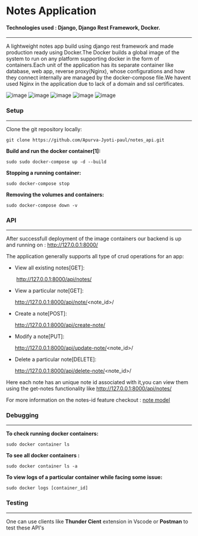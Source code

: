 # Notes Application 

#### Technologies used : Django, Django Rest Framework, Docker.

------

A lightweight notes app build using django rest framework and made production ready using Docker.The Docker builds a global image of the system to run on any platform supporting docker in the form of containers.Each unit of the application has its separate container like database, web app, reverse proxy(Nginx), whose configurations and how they connect internally are managed by the docker-compose file.We havent used Nginx in the application due to lack of a domain and ssl certificates.


![image](https://user-images.githubusercontent.com/46066735/210101714-246b037f-7c44-4c68-b858-595c7cf541ce.png)
![image](https://user-images.githubusercontent.com/46066735/210101732-f808c9ca-4bc8-4682-82b5-f454775e462b.png)
![image](https://user-images.githubusercontent.com/46066735/210101759-b78a7896-0004-41d2-a047-fd69a783e974.png)
![image](https://user-images.githubusercontent.com/46066735/210101779-71251b06-0515-4399-a3d2-b180152907a7.png)
![image](https://user-images.githubusercontent.com/46066735/210101652-b59b31ef-ebfb-4d07-a479-b0112ca28c5e.png)


### Setup

------

Clone the git repository locally:

```
git clone https://github.com/Apurva-Jyoti-paul/notes_api.git
```

**Build and run the docker container[1]:**

```
sudo sudo docker-compose up -d --build
```

**Stopping a running container:**

```
sudo docker-compose stop
```

**Removing the volumes and containers:**

```
sudo docker-compose down -v
```



[^1]: Make sure you are at the directory in which the dockerfile is present before running the build command



### API

------

After successfull deployment of the image containers our backend is up and running on : http://127.0.0.1:8000/

The application generally supports all type of crud operations for an app:

- View all existing notes[GET]:

  ​	http://127.0.0.1:8000/api/notes/

- View a particular note[GET]:

  http://127.0.0.1:8000/api/note/<note_id>/

- Create a note[POST]:

  http://127.0.0.1:8000/api/create-note/

- Modify a note[PUT]:

  http://127.0.0.1:8000/api/update-note/<note_id>/

- Delete a particular note[DELETE]:

  http://127.0.0.1:8000/api/delete-note/<note_id>/

Here each  note has an unique note id associated with it,you can view them using the get-notes functionality like http://127.0.0.1:8000/api/notes/

For more information on the notes-id feature checkout : [note model](https://github.com/Apurva-Jyoti-paul/notes_api/blob/master/api/models.py)



### Debugging

------

**To check running docker containers:**

```
sudo docker container ls
```

**To see all docker containers :**

```
sudo docker container ls -a
```

**To view logs of a particular container while facing some issue:**

```
sudo docker logs [container_id]
```



### Testing

------

One can use clients like **Thunder Cient** extension in Vscode or **Postman** to test these API's
